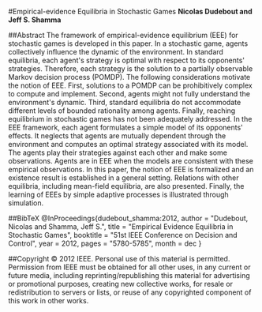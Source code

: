 #Empirical-evidence Equilibria in Stochastic Games
**Nicolas Dudebout and Jeff S. Shamma**

##Abstract
The framework of empirical-evidence equilibrium (EEE) for stochastic games is developed in this paper.
In a stochastic game, agents collectively influence the dynamic of the environment.
In standard equilibria, each agent's strategy is optimal with respect to its opponents' strategies.
Therefore, each strategy is the solution to a partially observable Markov decision process (POMDP).
The following considerations motivate the notion of EEE.
First, solutions to a POMDP can be prohibitively complex to compute and implement.
Second, agents might not fully understand the environment's dynamic.
Third, standard equilibria do not accommodate different levels of bounded rationality among agents.
Finally, reaching equilibrium in stochastic games has not been adequately addressed.
In the EEE framework, each agent formulates a simple model of its opponents' effects.
It neglects that agents are mutually dependent through the environment and computes an optimal strategy associated with its model.
The agents play their strategies against each other and make some observations.
Agents are in EEE when the models are consistent with these empirical observations.
In this paper, the notion of EEE is formalized and an existence result is established in a general setting.
Relations with other equilibria, including mean-field equilibria, are also presented.
Finally, the learning of EEEs by simple adaptive processes is illustrated through simulation.

##BibTeX
    @InProceedings{dudebout_shamma:2012,
      author       = "Dudebout, Nicolas and Shamma, Jeff S.",
      title        = "Empirical Evidence Equilibria in Stochastic Games",
      booktitle    = "51st IEEE Conference on Decision and Control",
      year         = 2012,
      pages        = "5780-5785",
      month        = dec
    }

##Copyright
© 2012 IEEE.
Personal use of this material is permitted.
Permission from IEEE must be obtained for all other uses, in any current or future media, including reprinting/republishing this material for advertising or promotional purposes, creating new collective works, for resale or redistribution to servers or lists, or reuse of any copyrighted component of this work in other works.
